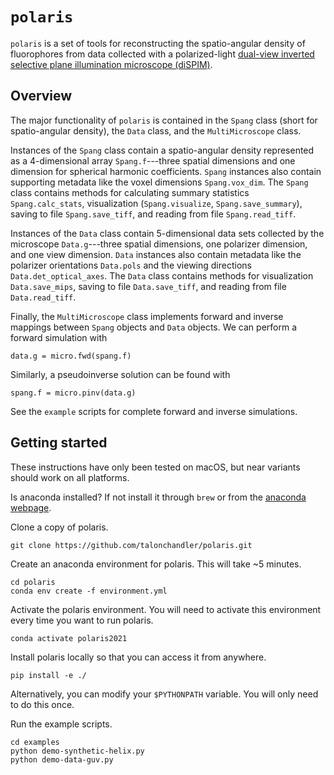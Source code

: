 # `polaris`

`polaris` is a set of tools for reconstructing the spatio-angular density of
fluorophores from data collected with a polarized-light [dual-view inverted selective
plane illumination microscope (diSPIM)](http://dispim.org/).

## Overview

The major functionality of `polaris` is contained in the `Spang` class (short
for spatio-angular density), the `Data` class, and the `MultiMicroscope` class. 

Instances of the `Spang` class contain a spatio-angular density represented as a
4-dimensional array `Spang.f`---three spatial dimensions and one dimension for
spherical harmonic coefficients. `Spang` instances also contain supporting
metadata like the voxel dimensions `Spang.vox_dim`. The `Spang` class contains
methods for calculating summary statistics `Spang.calc_stats`, visualization
(`Spang.visualize`, `Spang.save_summary`), saving to file `Spang.save_tiff`, and
reading from file `Spang.read_tiff`.

Instances of the `Data` class contain 5-dimensional data sets collected by the
microscope `Data.g`---three spatial dimensions, one polarizer dimension, and one
view dimension. `Data` instances also contain metadata like the polarizer
orientations `Data.pols` and the viewing directions `Data.det_optical_axes`. The
`Data` class contains methods for visualization `Data.save_mips`, saving to file
`Data.save_tiff`, and reading from file `Data.read_tiff`.

Finally, the `MultiMicroscope` class implements forward and inverse mappings
between `Spang` objects and `Data` objects. We can perform a forward simulation
with

    data.g = micro.fwd(spang.f)

Similarly, a pseudoinverse solution can be found with

    spang.f = micro.pinv(data.g)

See the `example` scripts for complete forward and inverse simulations.

## Getting started

These instructions have only been tested on macOS, but near variants should work
on all platforms.

Is anaconda installed? If not install it through `brew` or from the [anaconda
webpage](https://www.anaconda.com/download/).

Clone a copy of polaris.

    git clone https://github.com/talonchandler/polaris.git

Create an anaconda environment for polaris. This will take ~5 minutes. 

    cd polaris
    conda env create -f environment.yml

Activate the polaris environment. You will need to activate this environment 
every time you want to run polaris. 

    conda activate polaris2021

Install polaris locally so that you can access it from anywhere. 

    pip install -e ./

Alternatively, you can modify your `$PYTHONPATH` variable. You will only need to
do this once.

Run the example scripts.

    cd examples
    python demo-synthetic-helix.py
    python demo-data-guv.py

